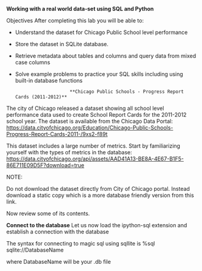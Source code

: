 **Working with a real world data-set using SQL and Python**

Objectives
After completing this lab you will be able to:

- Understand the dataset for Chicago Public School level performance
- Store the dataset in SQLite database.
- Retrieve metadata about tables and columns and query data from mixed case columns
- Solve example problems to practice your SQL skills including using built-in database functions

                          **Chicago Public Schools - Progress Report Cards (2011-2012)**
The city of Chicago released a dataset showing all school level performance data used to create School Report Cards for the 2011-2012 school year. The dataset is available from the Chicago Data Portal: https://data.cityofchicago.org/Education/Chicago-Public-Schools-Progress-Report-Cards-2011-/9xs2-f89t

This dataset includes a large number of metrics. Start by familiarizing yourself with the types of metrics in the database: 
https://data.cityofchicago.org/api/assets/AAD41A13-BE8A-4E67-B1F5-86E711E09D5F?download=true

NOTE:

Do not download the dataset directly from City of Chicago portal. Instead download a static copy which is a more database friendly version from this link.

Now review some of its contents.



**Connect to the database**
Let us now load the ipython-sql extension and establish a connection with the database

The syntax for connecting to magic sql using sqllite is
%sql sqlite://DatabaseName

where DatabaseName will be your .db file
